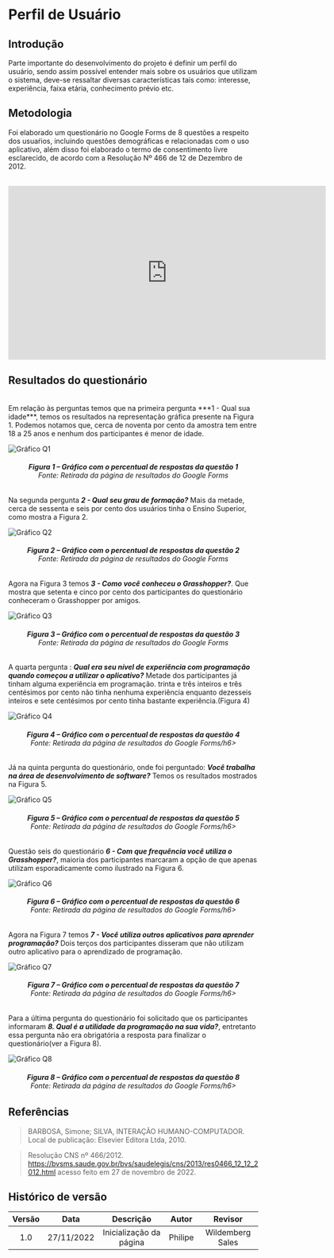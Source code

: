 # Perfil de Usuário 

## Introdução

Parte importante do desenvolvimento do projeto é definir um perfil do usuário, sendo assim possível  entender mais sobre os usuários que utilizam o sistema, deve-se ressaltar diversas características tais como: interesse, experiência, faixa etária, conhecimento prévio etc.

## Metodologia

Foi elaborado um questionário no Google Forms de 8 questões a respeito dos usuaŕios, incluindo questões demográficas e relacionadas com o uso aplicativo, além disso foi elaborado o termo de consentimento livre esclarecido, de acordo com a Resolução Nº 466 de 12 de Dezembro de 2012.

<br>
<iframe src="https://docs.google.com/forms/d/e/1FAIpQLSdgAqbqmi4thO0Kh2PtRh3LDUZo8hFyJ8sPzIrOKxvWGVBq3A/viewform?embedded=true" width="640" height="350" frameborder="0" marginheight="0" marginwidth="0">Carregando…</iframe>

## Resultados do questionário

<br>
Em relação às perguntas temos que na primeira pergunta ***1 - Qual sua idade***, temos os resultados na representação gráfica presente na Figura 1. Podemos notamos que, cerca de noventa por cento da amostra tem entre 18 a 25 anos e nenhum dos participantes é menor de idade.


![Gráfico Q1](./assets/q1.jpeg)
<figcaption align='center'>
 <h6> <b>Figura 1 – Gráfico com o percentual de respostas da questão 1</b><br>
  Fonte: Retirada da página de resultados do Google Forms</h6>
</figcaption>

Na segunda pergunta ***2 - Qual seu grau de formação?*** Mais da metade, cerca de sessenta e seis por cento dos usuários tinha o Ensino Superior, como mostra a Figura 2.

![Gráfico Q2](./assets/q2.jpeg)
<figcaption align='center'>
 <h6> <b>Figura 2 – Gráfico com o percentual de respostas da questão 2</b><br>
  Fonte: Retirada da página de resultados do Google Forms</h6>
</figcaption>

Agora na Figura 3 temos ***3 - Como você conheceu o Grasshopper?***. Que mostra que setenta e cinco por cento dos participantes do questionário conheceram o Grasshopper por amigos.

![Gráfico Q3](./assets/q3.jpeg)
<figcaption align='center'>
 <h6> <b>Figura 3 – Gráfico com o percentual de respostas da questão 3</b><br>
  Fonte: Retirada da página de resultados do Google Forms</h6>
</figcaption>

A quarta pergunta : ***Qual era seu nível de experiência com programação quando começou a utilizar o aplicativo?*** Metade dos participantes já tinham alguma experiência em programação. trinta e três inteiros e três centésimos por cento não tinha nenhuma experiência enquanto dezesseis inteiros e sete centésimos por cento tinha bastante experiência.(Figura 4)

![Gráfico Q4](./assets/q4.jpeg)
<figcaption align='center'>
 <h6> <b>Figura 4 – Gráfico com o percentual de respostas da questão 4</b><br>
  Fonte: Retirada da página de resultados do Google Forms/h6>
</figcaption>

Já na quinta pergunta do questionário, onde foi perguntado: ***Você trabalha na área de desenvolvimento de software?*** Temos os resultados mostrados na Figura 5.

![Gráfico Q5](./assets/Q5.jpeg)
<figcaption align='center'>
 <h6> <b>Figura 5 – Gráfico com o percentual de respostas da questão 5</b><br>
  Fonte: Retirada da página de resultados do Google Forms/h6>
</figcaption>

Questão seis do questionário ***6 - Com que frequência você utiliza o Grasshopper?***, maioria dos participantes marcaram a opção de que apenas utilizam esporadicamente como ilustrado na Figura 6.

![Gráfico Q6](./assets/q6.jpeg)
<figcaption align='center'>
 <h6> <b>Figura 6 – Gráfico com o percentual de respostas da questão 6</b><br>
  Fonte: Retirada da página de resultados do Google Forms/h6>
</figcaption>

Agora na Figura 7 temos ***7 - Você utiliza outros aplicativos para aprender programação?*** Dois terços dos participantes disseram que não utilizam outro aplicativo para o aprendizado de programação.

![Gráfico Q7](./assets/q7.jpeg)
<figcaption align='center'>
 <h6> <b>Figura 7 – Gráfico com o percentual de respostas da questão 7</b><br>
  Fonte: Retirada da página de resultados do Google Forms/h6>
</figcaption>

Para a última pergunta do questionário foi solicitado que os participantes informaram ***8.  Qual é a utilidade da programação na sua vida?***, entretanto essa pergunta não era obrigatória a resposta para finalizar o questionário(ver a Figura 8).

![Gráfico Q8](./assets/q8.jpeg)
<figcaption align='center'>
 <h6> <b>Figura 8 – Gráfico com o percentual de respostas da questão 8</b><br>
  Fonte: Retirada da página de resultados do Google Forms/h6>
</figcaption>

## Referências

> BARBOSA, Simone; SILVA, INTERAÇÃO HUMANO-COMPUTADOR. Local de publicação: Elsevier Editora Ltda, 2010. 

> Resolução CNS nº 466/2012. <https://bvsms.saude.gov.br/bvs/saudelegis/cns/2013/res0466_12_12_2012.html> acesso feito em 27 de novembro de 2022.

## Histórico de versão
| Versão | Data | Descrição | Autor | Revisor |
| :----: | :--: | :-------: | :---: | :-----: |
| 1.0 | 27/11/2022 | Inicialização da página | Philipe | Wildemberg Sales |
